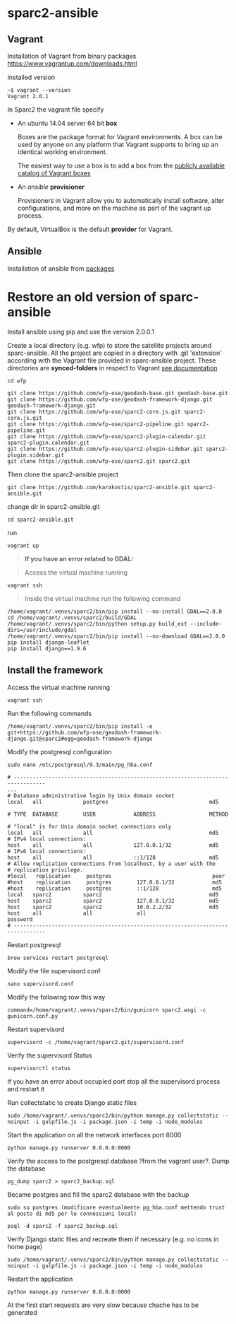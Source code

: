 <!-- <p align="center">
  <h1>sparc2-ansible</h1>
</p> -->

# sparc2-ansible

## Vagrant
Installation of Vagrant from binary packages https://www.vagrantup.com/downloads.html

Installed version

```
~$ vagrant --version
Vagrant 2.0.1
```

In Sparc2 the vagrant file specify

+ An ubuntu 14.04 server 64 bit __box__

	Boxes are the package format for Vagrant environments. A box can be used by anyone on any platform that Vagrant supports to bring up an identical working environment.

	The easiest way to use a box is to add a box from the [publicly available catalog of Vagrant boxes](href="https://vagrantcloud.com/boxes/search">)

+ An *ansible* __provisioner__

	Provisioners in Vagrant allow you to automatically install software, alter configurations, and more on the machine as part of the vagrant up process.


By default, VirtualBox is the default __provider__ for Vagrant.

## Ansible
Installation of ansible from [packages](http://docs.ansible.com/ansible/latest/intro_installation.html#latest-releases-via-apt-ubuntu)

# Restore an old version of sparc-ansible

Install ansible using pip and use the version 2.0.0.1

Create a local directory (e.g. wfp) to store the satellite projects around sparc-ansible.
All the project are copied in a directory with .git 'extension' according with the Vagrant file provided in sparc-ansible project.
These directories are __synced-folders__  in respect to Vagrant [see documentation](https://www.vagrantup.com/docs/synced-folders/)
```
cd wfp

git clone https://github.com/wfp-ose/geodash-base.git geodash-base.git
git clone https://github.com/wfp-ose/geodash-framework-django.git geodash-framework-django.git
git clone https://github.com/wfp-ose/sparc2-core.js.git sparc2-core.js.git
git clone https://github.com/wfp-ose/sparc2-pipeline.git sparc2-pipeline.git
git clone https://github.com/wfp-ose/sparc2-plugin-calendar.git sparc2-plugin.calendar.git
git clone https://github.com/wfp-ose/sparc2-plugin-sidebar.git sparc2-plugin.sidebar.git
git clone https://github.com/wfp-ose/sparc2.git sparc2.git
```
Then clone the sparc2-ansible project
```
git clone https://github.com/karakostis/sparc2-ansible.git sparc2-ansible.git
```
change dir in sparc2-ansible.git
```
cd sparc2-ansible.git
```
run
```
vagrant up
```

> __If you have an error related to GDAL:__

> Access the virtual machine running
```
vagrant ssh
```
> Inside the virtual machine run the following command

```
/home/vagrant/.venvs/sparc2/bin/pip install --no-install GDAL==2.0.0
cd /home/vagrant/.venvs/sparc2/build/GDAL
/home/vagrant/.venvs/sparc2/bin/python setup.py build_ext --include-dirs=/usr/include/gdal
/home/vagrant/.venvs/sparc2/bin/pip install --no-download GDAL==2.0.0
pip install django-leaflet
pip install django==1.9.6
```

## Install the framework
Access the virtual machine running
```
vagrant ssh
```
Run the following commands
```
/home/vagrant/.venvs/sparc2/bin/pip install -e git+https://github.com/wfp-ose/geodash-framework-django.git@sparc2#egg=geodash-framework-django
```
Modify the postgresql configuration

```
sudo nano /etc/postgresql/9.3/main/pg_hba.conf
```
```
# --------------------------------------------------------------------------------
...
# Database administrative login by Unix domain socket
local   all             postgres                                md5

# TYPE  DATABASE        USER            ADDRESS                 METHOD

# "local" is for Unix domain socket connections only
local   all             all                                     md5
# IPv4 local connections:
host    all             all             127.0.0.1/32            md5
# IPv6 local connections:
host    all             all             ::1/128                 md5
# Allow replication connections from localhost, by a user with the
# replication privilege.
#local   replication     postgres                                peer
#host    replication     postgres        127.0.0.1/32            md5
#host    replication     postgres        ::1/128                 md5
local   sparc2          sparc2                                  md5
host    sparc2          sparc2           127.0.0.1/32           md5
host    sparc2          sparc2           10.0.2.2/32            md5
host    all             all              all                    password
# --------------------------------------------------------------------------------
```
Restart postgresql
```
brew services restart postgresql
```
Modify the file supervisord.conf
```
nano supervisord.conf
```
Modify the following row this way
```
command=/home/vagrant/.venvs/sparc2/bin/gunicorn sparc2.wsgi -c gunicorn.conf.py
```
Restart supervisord
```
supervisord -c /home/vagrant/sparc2.git/supervisord.conf
```
Verify the supervisord Status
```
supervisorctl status
```
If you have an error about occupied port stop all the supervisord process and restart it

Run collectstatic to create Django static files
```
sudo /home/vagrant/.venvs/sparc2/bin/python manage.py collectstatic --noinput -i gulpfile.js -i package.json -i temp -i node_modules
```
Start the application on all the network interfaces port 8000
```
python manage.py runserver 0.0.0.0:8000
```
Verify the access to the postgresql database ?from the vagrant user?.
Dump the database
```
pg_dump sparc2 > sparc2_backup.sql
```
Became postgres and fill the sparc2 database with the backup

```
sudo su postgres (modificare eventualmente pg_hba.conf mettendo trust al posto di md5 per le connessioni local)

psql -d sparc2 -f sparc2_backup.sql
```

Verify Django static files and recreate them if necessary (e.g. no icons in home page)
```
sudo /home/vagrant/.venvs/sparc2/bin/python manage.py collectstatic --noinput -i gulpfile.js -i package.json -i temp -i node_modules
```
Restart the application
```
python manage.py runserver 0.0.0.0:8000
```
At the first start requests are very slow because chache has to be generated
